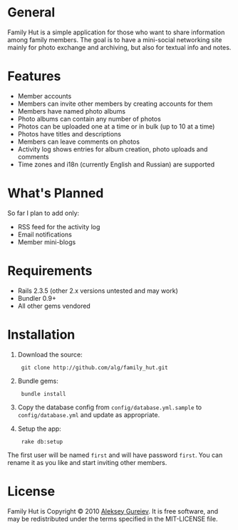 General
=======

Family Hut is a simple application for those who want to share information among
family members. The goal is to have a mini-social networking site mainly for
photo exchange and archiving, but also for textual info and notes.

Features
========

* Member accounts
* Members can invite other members by creating accounts for them
* Members have named photo albums
* Photo albums can contain any number of photos
* Photos can be uploaded one at a time or in bulk (up to 10 at a time)
* Photos have titles and descriptions
* Members can leave comments on photos
* Activity log shows entries for album creation, photo uploads and comments
* Time zones and i18n (currently English and Russian) are supported

What's Planned
==============

So far I plan to add only:

* RSS feed for the activity log
* Email notifications
* Member mini-blogs

Requirements
============

* Rails 2.3.5 (other 2.x versions untested and may work)
* Bundler 0.9+
* All other gems vendored

Installation
============

1. Download the source:

		git clone http://github.com/alg/family_hut.git

2. Bundle gems:

		bundle install
		
3. Copy the database config from `config/database.yml.sample` to `config/database.yml`
	 and update as appropriate.

4. Setup the app:

		rake db:setup

The first user will be named `first` and will have password `first`. You can rename
it as you like and start inviting other members.

License
=======

Family Hut is Copyright © 2010 [Aleksey Gureiev](mailto:spyromus@noizeramp.com).
It is free software, and may be redistributed under the terms specified in the MIT-LICENSE file.